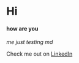 # Hi
#### how are you

_me just testing md_

Check me out on [LinkedIn][LinkedIn]

[LinkedIn]: https://www.linkedin.com/in/david-lobo-681a04b9/

